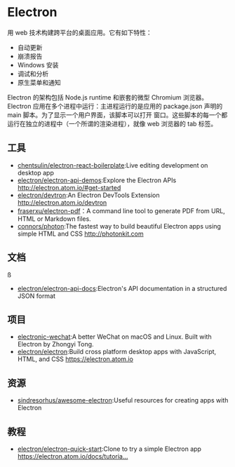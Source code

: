 # Electron

用 web 技术构建跨平台的桌面应用。它有如下特性：

- 自动更新
- 崩溃报告
- Windows 安装
- 调试和分析
- 原生菜单和通知

Electron 的架构包括 Node.js runtime 和嵌套的微型 Chromium 浏览器。Electron 应用在多个进程中运行：主进程运行的是应用的 package.json 声明的 main 脚本。为了显示一个用户界面，该脚本可以打开 窗口。这些脚本的每一个都运行在独立的进程中（一个所谓的渲染进程），就像 web 浏览器的 tab 标签。

## 工具

* [chentsulin/electron-react-boilerplate](https://github.com/chentsulin/electron-react-boilerplate):Live editing development on desktop app
* [electron/electron-api-demos](https://github.com/electron/electron-api-demos):Explore the Electron APIs http://electron.atom.io/#get-started
* [electron/devtron](https://github.com/electron/devtron):An Electron DevTools Extension http://electron.atom.io/devtron
* [fraserxu/electron-pdf](https://github.com/fraserxu/electron-pdf)：A command line tool to generate PDF from URL, HTML or Markdown files.
* [connors/photon](https://github.com/connors/photon):The fastest way to build beautiful Electron apps using simple HTML and CSS http://photonkit.com

## 文档
ß
* [electron/electron-api-docs](https://github.com/electron/electron-api-docs):Electron's API documentation in a structured JSON format

## 项目

* [electronic-wechat](https://github.com/geeeeeeeeek/electronic-wechat):A better WeChat on macOS and Linux. Built with Electron by Zhongyi Tong.
* [electron/electron](https://github.com/electron/electron):Build cross platform desktop apps with JavaScript, HTML, and CSS https://electron.atom.io

## 资源

* [sindresorhus/awesome-electron](https://github.com/sindresorhus/awesome-electron):Useful resources for creating apps with Electron

## 教程

* [electron/electron-quick-start](https://github.com/electron/electron-quick-start):Clone to try a simple Electron app https://electron.atom.io/docs/tutoria…
